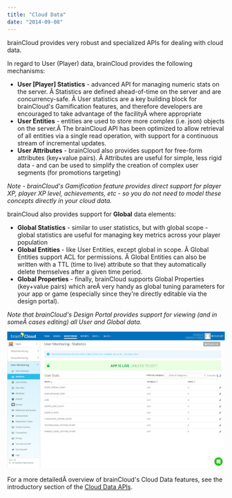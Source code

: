 ```yaml
---
title: "Cloud Data"
date: "2014-09-08"
---
```


brainCloud provides very robust and specialized APIs for dealing with cloud data.

In regard to User (Player) data, brainCloud provides the following mechanisms:

- **User [Player] Statistics** - advanced API for managing numeric stats on the server. Â Statistics are defined ahead-of-time on the server and are concurrency-safe. Â User statistics are a key building block for brainCloud's Gamification features, and therefore developers are encouraged to take advantage of the facilityÂ where appropriate
- **User Entities** - entities are used to store more complex (i.e. json) objects on the server.Â The brainCloud API has been optimized to allow retrieval of all entities via a single read operation, with support for a continuous stream of incremental updates.
- **User Attributes** - brainCloud also provides support for free-form attributes (key+value pairs). Â Attributes are useful for simple, less rigid data - and can be used to simplify the creation of complex user segments (for promotions targeting)

_Note - brainCloud's Gamification feature provides direct support for player XP, player XP level, achievements, etc - so you do not need to model these concepts directly in your cloud data._

brainCloud also provides support for **Global** data elements:

- **Global Statistics** - similar to user statistics, but with global scope - global statistics are useful for managing key metrics across your player population
- **Global Entities** - like User Entities, except global in scope. Â Global Entities support ACL for permissions. Â Global Entities can also be written with a TTL (time to live) attribute so that they automatically delete themselves after a given time period.
- **Global Properties** - finally, brainCloud supports Global Properties (key+value pairs) which areÂ very handy as global tuning parameters for your app or game (especially since they're directly editable via the design portal).

_Note that brainCloud's Design Portal provides support for viewing (and in someÂ cases editing) all User and Global data._

[![brainCloud Portal](images/brainCloud_dashboard_userStatsMonitoring.jpg)](images/brainCloud_dashboard_userStatsMonitoring.jpg)

For a more detailedÂ overview of brainCloud's Cloud Data features, see the introductory section of the [Cloud Data APIs](/learn/key-concepts/data/).
